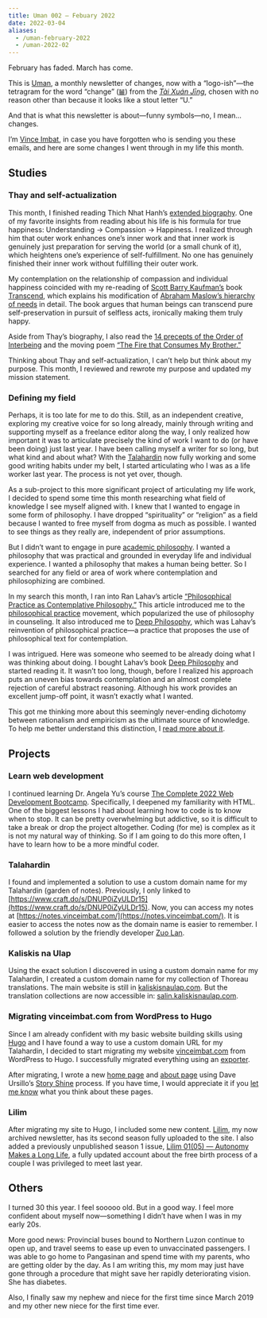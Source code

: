 ```yaml
---
title: Uman 002 — Febuary 2022
date: 2022-03-04
aliases:
  - /uman-february-2022
  - /uman-2022-02
---
```

February has faded. March has come.

This is [Uman](/tags/uman), a monthly newsletter of changes, now with a “logo-ish”—the tetragram for the word “change” ([𝌡](https://unicode-table.com/en/1D321/)) from the [*Tài Xuán Jīng*](https://en.wikipedia.org/wiki/Taixuanjing), chosen with no reason other than because it looks like a stout letter “U.”

And that is what this newsletter is about—funny symbols—no, I mean… changes.

I’m [Vince Imbat](https://vinceimbat.com/), in case you have forgotten who is sending you these emails, and here are some changes I went through in my life this month.

## Studies

### Thay and self-actualization

This month, I finished reading Thich Nhat Hanh’s [extended biography](https://plumvillage.org/about/thich-nhat-hanh/thich-nhat-hanh-full-biography/). One of my favorite insights from reading about his life is his formula for true happiness: Understanding → Compassion → Happiness. I realized through him that outer work enhances one’s inner work and that inner work is genuinely just preparation for serving the world (or a small chunk of it), which heightens one’s experience of self-fulfillment. No one has genuinely finished their inner work without fulfilling their outer work.

My contemplation on the relationship of compassion and individual happiness coincided with my re-reading of [Scott Barry Kaufman’s](https://scottbarrykaufman.com/) book [Transcend](https://scottbarrykaufman.com/books/transcend/), which explains his modification of [Abraham Maslow’s hierarchy of needs](https://scottbarrykaufman.com/sailboat-metaphor/) in detail. The book argues that human beings can transcend pure self-preservation in pursuit of selfless acts, ironically making them truly happy.

Aside from Thay’s biography, I also read the [14 precepts of the Order of Interbeing](https://plumvillage.org/mindfulness-practice/the-14-mindfulness-trainings/) and the moving poem [“The Fire that Consumes My Brother.”](https://www.mindfulnessbell.org/archive/2015/11/poem-the-fire-that-consumes-my-brother)

Thinking about Thay and self-actualization, I can’t help but think about my purpose. This month, I reviewed and rewrote my purpose and updated my mission statement.

### Defining my field

Perhaps, it is too late for me to do this. Still, as an independent creative, exploring my creative voice for so long already, mainly through writing and supporting myself as a freelance editor along the way, I only realized how important it was to articulate precisely the kind of work I want to do (or have been doing) just last year. I have been calling myself a writer for so long, but what kind and about what? With the [Talahardin](https://notes.vinceimbat.com/) now fully working and some good writing habits under my belt, I started articulating who I was as a life worker last year. The process is not yet over, though.

As a sub-project to this more significant project of articulating my life work, I decided to spend some time this month researching what field of knowledge I see myself aligned with. I knew that I wanted to engage in some form of philosophy. I have dropped “spirituality” or “religion” as a field because I wanted to free myself from dogma as much as possible. I wanted to see things as they really are, independent of prior assumptions.

But I didn’t want to engage in pure [academic philosophy](https://vinceimbat.com/the-crime-of-professional-philosophy/). I wanted a philosophy that was practical and grounded in everyday life and individual experience. I wanted a philosophy that makes a human being better. So I searched for any field or area of work where contemplation and philosophizing are combined.

In my search this month, I ran into Ran Lahav’s article [“Philosophical Practice as Contemplative Philosophy.”](http://www.society-for-philosophy-in-practice.org/journal/pdf/8-1%2003%20Lahav%20-%20Contemplative.pdf) This article introduced me to the [philosophical practice](https://philopractice.org/) movement, which popularized the use of philosophy in counseling. It also introduced me to [Deep Philosophy](https://dphilo.org/), which was Lahav’s reinvention of philosophical practice—a practice that proposes the use of philosophical text for contemplation.

I was intrigued. Here was someone who seemed to be already doing what I was thinking about doing. I bought Lahav’s book [Deep Philosophy](https://www.amazon.com/What-Deep-Philosophy-inner-depth/dp/1947515098) and started reading it. It wasn’t too long, though, before I realized his approach puts an uneven bias towards contemplation and an almost complete rejection of careful abstract reasoning. Although his work provides an excellent jump-off point, it wasn’t exactly what I wanted.

This got me thinking more about this seemingly never-ending dichotomy between rationalism and empiricism as the ultimate source of knowledge. To help me better understand this distinction, I [read more about it](https://plato.stanford.edu/entries/rationalism-empiricism/).

## Projects

### Learn web development

I continued learning Dr. Angela Yu’s course [The Complete 2022 Web Development Bootcamp](https://www.udemy.com/course/the-complete-web-development-bootcamp/). Specifically, I deepened my familiarity with HTML. One of the biggest lessons I had about learning how to code is to know when to stop. It can be pretty overwhelming but addictive, so it is difficult to take a break or drop the project altogether. Coding (for me) is complex as it is not my natural way of thinking. So if I am going to do this more often, I have to learn how to be a more mindful coder.

### Talahardin

I found and implemented a solution to use a custom domain name for my Talahardin (garden of notes). Previously, I only linked to [https://www.craft.do/s/DNUP0iZyULDr15](https://www.craft.do/s/DNUP0iZyULDr15). Now, you can access my notes at [https://notes.vinceimbat.com/](https://notes.vinceimbat.com/). It is easier to access the notes now as the domain name is easier to remember. I followed a solution by the friendly developer [Zuo Lan](https://zuolan.me/craft_custom_domain_en).

### Kaliskis na Ulap

Using the exact solution I discovered in using a custom domain name for my Talahardin, I created a custom domain name for my collection of Thoreau translations. The main website is still in [kaliskisnaulap.com](https://kaliskisnaulap.com/). But the translation collections are now accessible in: [salin.kaliskisnaulap.com](https://salin.kaliskisnaulap.com/).

### Migrating vinceimbat.com from WordPress to Hugo

Since I am already confident with my basic website building skills using [Hugo](https://gohugo.io/) and I have found a way to use a custom domain URL for my Talahardin, I decided to start migrating my website [vinceimbat.com](https://vinceimbat.com/) from WordPress to Hugo. I successfully migrated everything using an [exporter](https://github.com/lonekorean/wordpress-export-to-markdown).

After migrating, I wrote a new [home page](https://vinceimbat.com/) and [about page](https://vinceimbat.com/about/) using Dave Ursillo’s [Story Shine](https://daveursillo.com/story-shine/) process. If you have time, I would appreciate it if you [let me know](mailto:vince@vinceimbat.com) what you think about these pages.

### Lilim

After migrating my site to Hugo, I included some new content. [Lilim](https://vinceimbat.com/tags/lilim/), my now archived newsletter, has its second season fully uploaded to the site. I also added a previously unpublished season 1 issue, [Lilim 01(05) — Autonomy Makes a Long Life](https://vinceimbat.com/autonomy-makes-a-long-life/), a fully updated account about the free birth process of a couple I was privileged to meet last year.

## Others

I turned 30 this year. I feel sooooo old. But in a good way. I feel more confident about myself now—something I didn’t have when I was in my early 20s.

More good news: Provincial buses bound to Northern Luzon continue to open up, and travel seems to ease up even to unvaccinated passengers. I was able to go home to Pangasinan and spend time with my parents, who are getting older by the day. As I am writing this, my mom may just have gone through a procedure that might save her rapidly deteriorating vision. She has diabetes.

Also, I finally saw my nephew and niece for the first time since March 2019 and my other new niece for the first time ever.
